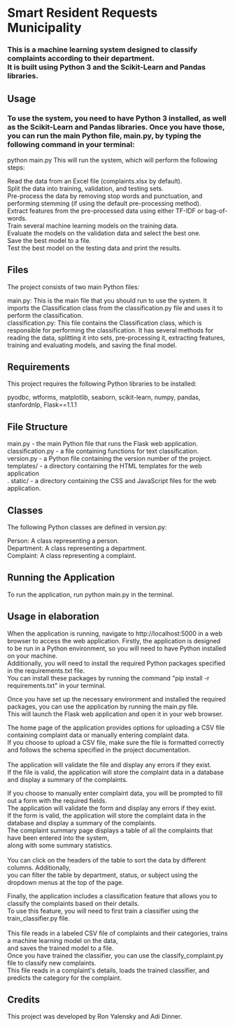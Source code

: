 # Smart Resident Requests Municipality
### This is a machine learning system designed to classify complaints according to their department. <br />It is built using Python 3 and the Scikit-Learn and Pandas libraries.

## Usage
### To use the system, you need to have Python 3 installed, as well as the Scikit-Learn and Pandas libraries. Once you have those, you can run the main Python file, main.py, by typing the following command in your terminal:

python main.py
This will run the system, which will perform the following steps:

Read the data from an Excel file (complaints.xlsx by default).<br />
Split the data into training, validation, and testing sets.<br />
Pre-process the data by removing stop words and punctuation, and performing stemming (if using the default pre-processing method).<br />
Extract features from the pre-processed data using either TF-IDF or bag-of-words.<br />
Train several machine learning models on the training data.<br />
Evaluate the models on the validation data and select the best one.<br />
Save the best model to a file.<br />
Test the best model on the testing data and print the results.<br />
## Files
The project consists of two main Python files:<br />

main.py: This is the main file that you should run to use the system. It imports the Classification class from the classification.py file and uses it to perform the classification.<br />
classification.py: This file contains the Classification class, which is responsible for performing the classification. It has several methods for reading the data, splitting it into sets, pre-processing it, extracting features, training and evaluating models, and saving the final model.<br />

## Requirements
This project requires the following Python libraries to be installed:

pyodbc, 
wtforms, 
matplotlib, 
seaborn, 
scikit-learn, 
numpy, 
pandas, 
stanfordnlp, 
Flask==1.1.1

## File Structure
main.py - the main Python file that runs the Flask web application.<br />
classification.py - a file containing functions for text classification.<br />
version.py - a Python file containing the version number of the project.<br />
templates/ - a directory containing the HTML templates for the web application<br />.
static/ - a directory containing the CSS and JavaScript files for the web application.<br />
## Classes
The following Python classes are defined in version.py:<br />

Person: A class representing a person.<br />
Department: A class representing a department.<br />
Complaint: A class representing a complaint.<br />

## Running the Application
To run the application, run python main.py in the terminal.

## Usage in elaboration
When the application is running, navigate to http://localhost:5000 in a web browser to access the web application.
Firstly, the application is designed to be run in a Python environment, so you will need to have Python installed on your machine.<br />
Additionally, you will need to install the required Python packages specified in the requirements.txt file. <br />
You can install these packages by running the command "pip install -r requirements.txt" in your terminal.<br />

Once you have set up the necessary environment and installed the required packages, you can use the application by running the main.py file.<br />
This will launch the Flask web application and open it in your web browser.<br />

The home page of the application provides options for uploading a CSV file containing complaint data or manually entering complaint data. <br />
If you choose to upload a CSV file, make sure the file is formatted correctly and follows the schema specified in the project documentation. <br />
<br />
The application will validate the file and display any errors if they exist. <br />
If the file is valid, the application will store the complaint data in a database and display a summary of the complaints.<br />

If you choose to manually enter complaint data, you will be prompted to fill out a form with the required fields. <br />
The application will validate the form and display any errors if they exist. <br />
If the form is valid, the application will store the complaint data in the database and display a summary of the complaints.
<br />
The complaint summary page displays a table of all the complaints that have been entered into the system,<br />
along with some summary statistics.<br />
<br />
You can click on the headers of the table to sort the data by different columns. Additionally, <br />
you can filter the table by department, status, or subject using the dropdown menus at the top of the page.

Finally, the application includes a classification feature that allows you to classify the complaints based on their details. <br />
To use this feature, you will need to first train a classifier using the train_classifier.py file. <br />
<br />
This file reads in a labeled CSV file of complaints and their categories, trains a machine learning model on the data, <br />
and saves the trained model to a file.<br /> Once you have trained the classifier, you can use the classify_complaint.py file to classify new complaints.<br />
This file reads in a complaint's details, loads the trained classifier, and predicts the category for the complaint.

## Credits
This project was developed by Ron Yalensky and Adi Dinner.


